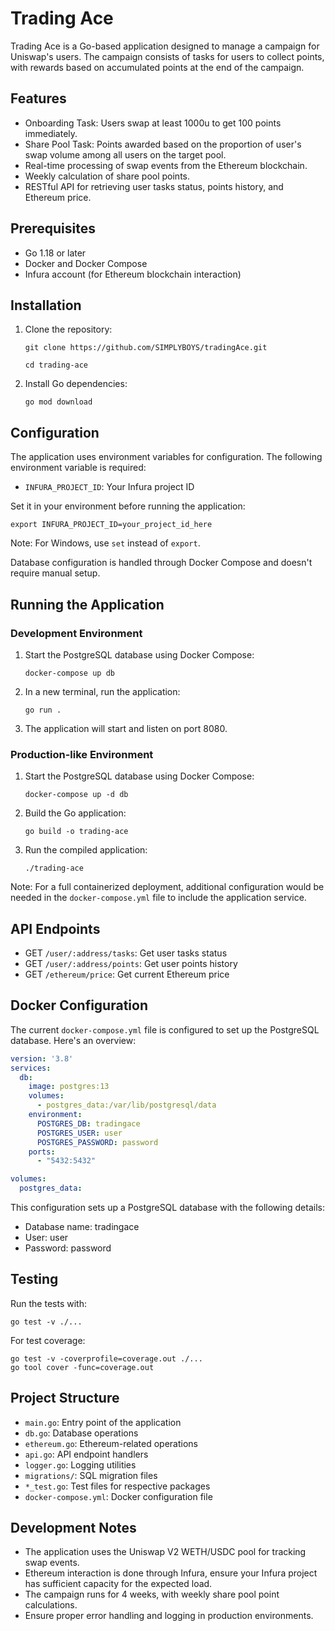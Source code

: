 # Trading Ace

Trading Ace is a Go-based application designed to manage a campaign for Uniswap's users. The campaign consists of tasks for users to collect points, with rewards based on accumulated points at the end of the campaign.

## Features

- Onboarding Task: Users swap at least 1000u to get 100 points immediately.
- Share Pool Task: Points awarded based on the proportion of user's swap volume among all users on the target pool.
- Real-time processing of swap events from the Ethereum blockchain.
- Weekly calculation of share pool points.
- RESTful API for retrieving user tasks status, points history, and Ethereum price.

## Prerequisites

- Go 1.18 or later
- Docker and Docker Compose
- Infura account (for Ethereum blockchain interaction)

## Installation

1. Clone the repository:
   ```
   git clone https://github.com/SIMPLYBOYS/tradingAce.git

   cd trading-ace
   ```

2. Install Go dependencies:
   ```
   go mod download
   ```

## Configuration

The application uses environment variables for configuration. The following environment variable is required:

- `INFURA_PROJECT_ID`: Your Infura project ID

Set it in your environment before running the application:

```
export INFURA_PROJECT_ID=your_project_id_here
```

Note: For Windows, use `set` instead of `export`.

Database configuration is handled through Docker Compose and doesn't require manual setup.

## Running the Application

### Development Environment

1. Start the PostgreSQL database using Docker Compose:
   ```
   docker-compose up db
   ```

2. In a new terminal, run the application:
   ```
   go run .
   ```

3. The application will start and listen on port 8080.

### Production-like Environment

1. Start the PostgreSQL database using Docker Compose:
   ```
   docker-compose up -d db
   ```

2. Build the Go application:
   ```
   go build -o trading-ace
   ```

3. Run the compiled application:
   ```
   ./trading-ace
   ```

Note: For a full containerized deployment, additional configuration would be needed in the `docker-compose.yml` file to include the application service.

## API Endpoints

- GET `/user/:address/tasks`: Get user tasks status
- GET `/user/:address/points`: Get user points history
- GET `/ethereum/price`: Get current Ethereum price

## Docker Configuration

The current `docker-compose.yml` file is configured to set up the PostgreSQL database. Here's an overview:

```yaml
version: '3.8'
services:
  db:
    image: postgres:13
    volumes:
      - postgres_data:/var/lib/postgresql/data
    environment:
      POSTGRES_DB: tradingace
      POSTGRES_USER: user
      POSTGRES_PASSWORD: password
    ports:
      - "5432:5432"

volumes:
  postgres_data:
```

This configuration sets up a PostgreSQL database with the following details:
- Database name: tradingace
- User: user
- Password: password

## Testing

Run the tests with:

```
go test -v ./...
```

For test coverage:

```
go test -v -coverprofile=coverage.out ./...
go tool cover -func=coverage.out
```

## Project Structure

- `main.go`: Entry point of the application
- `db.go`: Database operations
- `ethereum.go`: Ethereum-related operations
- `api.go`: API endpoint handlers
- `logger.go`: Logging utilities
- `migrations/`: SQL migration files
- `*_test.go`: Test files for respective packages
- `docker-compose.yml`: Docker configuration file

## Development Notes

- The application uses the Uniswap V2 WETH/USDC pool for tracking swap events.
- Ethereum interaction is done through Infura, ensure your Infura project has sufficient capacity for the expected load.
- The campaign runs for 4 weeks, with weekly share pool point calculations.
- Ensure proper error handling and logging in production environments.